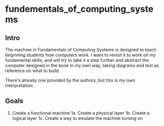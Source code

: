 # fundementals_of_computing_systems

## Intro
The machine in Fundamentals of Computing Systems is designed to teach beginning
students how computers work. I want to revisit it to work on my fundamental
skills, and will try to take it a step further and abstract the computer
designed in the book in my own way, taking diagrams and text as reference on
what to build.

There's already one provided by the authors, but this is my own interpretation.

## Goals
1. Create a functional machine
1a. Create a physical layer
1b. Create a logical layer
1c. Create a way to emulate the machine turning on
